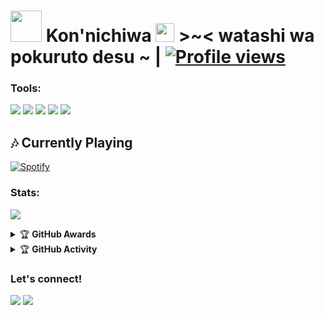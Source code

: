 # <img src="https://i.pinimg.com/originals/01/63/6c/01636c5434cd0462086620c60fdfec16.gif" width="50px"> **Kon'nichiwa <img src="https://raw.githubusercontent.com/MartinHeinz/MartinHeinz/master/wave.gif" width="30px"> >~<** watashi wa pokuruto desu ~  | [![Profile views](https://gpvc.arturio.dev/SendiAp)](https://github.com/SendiAp)

### Tools:
<p>
    <img src="https://img.shields.io/badge/OS-Linux-blue?&logo=Linux" />
    <img src="https://img.shields.io/badge/OS-Windows-blue?&logo=Windows" />
    <img src="https://img.shields.io/badge/IDE-Xcode-blue?&logo=xcode" />
    <img src="https://img.shields.io/badge/Text%20Editor-Visual%20Studio%20Code-blue?&logo=visual%20studio%20code&logoColor=blue" />
    <img src="https://img.shields.io/badge/Sublime%20Text-gray?&logo=Sublime-Text" />
</p>

##  🎶 **Currently Playing**
[![Spotify](https://novatorem-pokurt.vercel.app/api/spotify)](https://open.spotify.com/user/21dlpp4ul43o6wj7x7pdmzzeq)

### Stats:
<p>
    <img src="https://github-readme-stats.vercel.app/api?username=SendiAp&hide=contribs,prs&show_icons=true&hide_border=true&title_color=000" />
</p>

<details>
    <summary>&#127942 <b>GitHub Awards</b></summary><br/>

![Github Trophy](https://github-profile-trophy.vercel.app/?username=SendiAp)

</details>

<details>
    <summary>&#127942 <b>GitHub Activity</b></summary><br/>

![Metrics](https://metrics.lecoq.io/SendiAp?template=classic&repositories.forks=true&languages=1&languages.colors=github&languages.threshold=0%25&config.timezone=Asia%2FJakarta)

</details>

### Let's connect!
<p>
    <a href="https://t.me/pikyus1" target="blank"><img src="https://img.shields.io/badge/Mas-S-30302f?style=flat&logo=telegram" /></a>
    <a href="https://instagram.com/ndiap04" target="blank"><img src="https://img.shields.io/badge/ndiap04-30302f?style=flat&logo=instagram" /></a>
</p>

